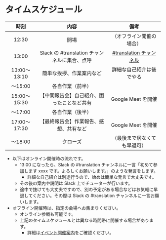 # タイムスケジュール

|時刻|内容|備考|
|:---:|:---:|:---:|
|12:30|開場|（オフライン開催の場合）|
|13:00|Slack の #translation チャンネルに集合、点呼|[#translation チャンネル](https://app.slack.com/client/T578ZUDLM/C5N6SFQMP)|
|13:00〜13:10|簡単な挨拶、作業案内など|詳細な自己紹介は後でやる|
|〜15:00|各自作業（前半）||
|15:00〜15:30|【中間報告会】自己紹介、困ったことなど共有|Google Meet を開催|
|〜17:00|各自作業（後半）||
|17:00〜17:30|【最終報告会】作業報告、感想、共有など|Google Meet を開催|
|〜18:00|クローズ|（最後まで居なくても早退可）|

- 以下はオンライン開催時の流れです。
    - 13:00 になったら、Slack の #translation チャンネルに一言「初めて参加します xxxx です。よろしくお願いします。」のような発言をします。
        - 詳細な自己紹介は別途行うので、始めは簡単な発言で大丈夫です。
    - その後の案内や説明は Slack 上でチューターが行います。
    - 途中で抜けても大丈夫ですので、別の予定がある場合などはお気軽に早退してください。その際は Slack の #translation チャンネルに一言お願いします。
- オフライン開催時は、指定の会場へお集まりください。
    - オンライン参戦も可能です。
    - 上記のタイムスケジュールとは異なる時間帯に開催する場合があります。
        - 詳細は[イベント開催案内](https://mozilla.doorkeeper.jp/)をご確認ください。
